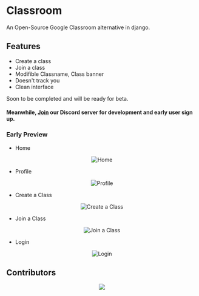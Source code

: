 # Classroom
An Open-Source Google Classroom alternative in django.

## Features
- Create a class
- Join a class
- Modifible Classname, Class banner
- Doesn't track you
- Clean interface

Soon to be completed and will be ready for beta.

#### Meanwhile, [Join](https://discord.gg/MF7Mn9q) our Discord server for development and early user sign up.

### Early Preview

- Home 
<p align="center">
  <img src="https://i.imgur.com/0pXAU4k.png" title="Home"/>
</p>

- Profile 
<p align="center">
  <img src="https://i.imgur.com/OGRr6pr.png" title="Profile"/>
</p>

- Create a Class 
<p align="center">
  <img src="https://i.imgur.com/aCinQjH.png" title="Create a Class"/>
</p>

- Join a Class 
<p align="center">
  <img src="https://i.imgur.com/doBiQQX.png" title="Join a Class"/>
</p>

- Login 
<p align="center">
  <img src="https://i.imgur.com/uTmquey.png" title="Login"/>
</p>


## Contributors

<p align="center">
  <a href="https://github.com/parthpandyappp/Classroom/graphs/contributors"><img src="https://contributors-img.web.app/image?repo=parthpandyappp/Classroom" /></a>
</p>

